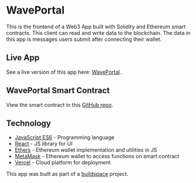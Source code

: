# WavePortal 

This is the frontend of a Web3 App built with Solidity and Ethereum smart contracts. This client can read and write data to the blockchain. The data in this app is messages users submit after connecting their wallet.

## Live App

See a live version of this app here: [WavePortal](https://waveportal-client.vercel.app/).

## WavePortal Smart Contract

View the smart contract in this [GitHub repo](https://github.com/gavinmgrant/waveportal).

## Technology

* [JavaScript ES6](https://www.javascript.com/) - Programming language
* [React](https://reactjs.org/) - JS library for UI
* [Ethers](https://github.com/ethers-io/ethers.js) - Ethereum wallet implementation and utilities in JS
* [MetaMask](https://metamask.io/) - Ethereum wallet to access functions on smart contract
* [Vercel](https://vercel.com/) - Cloud platform for deployment

This app was built as part of a [buildspace](https://buildspace.so/) project.

